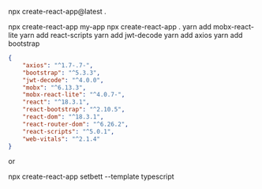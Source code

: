 npx create-react-app@latest .

npx create-react-app my-app
npx create-react-app .
yarn add mobx-react-lite
yarn add react-scripts
yarn add jwt-decode
yarn add axios
yarn add bootstrap

```json
{
    "axios": "^1.7-.7-",
    "bootstrap": "^5.3.3",
    "jwt-decode": "^4.0.0",
    "mobx": "^6.13.3",
    "mobx-react-lite": "^4.0.7-",
    "react": "^18.3.1",
    "react-bootstrap": "^2.10.5",
    "react-dom": "^18.3.1",
    "react-router-dom": "^6.26.2",
    "react-scripts": "^5.0.1",
    "web-vitals": "^2.1.4"
}
```


or

npx create-react-app setbett --template typescript